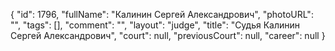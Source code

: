 {
    "id": 1796,
    "fullName": "Калинин Сергей Александрович",
    "photoURL": "",
    "tags": [],
    "comment": "",
    "layout": "judge",
    "title": "Судья Калинин Сергей Александрович",
    "court": null,
    "previousCourt": null,
    "career": null
}